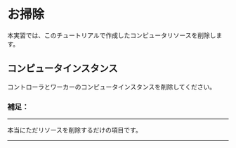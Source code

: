 # お掃除

本実習では、このチュートリアルで作成したコンピュータリソースを削除します。

## コンピュータインスタンス

コントローラとワーカーのコンピュータインスタンスを削除してください。

### 補足：

---

本当にただリソースを削除するだけの項目です。

---
